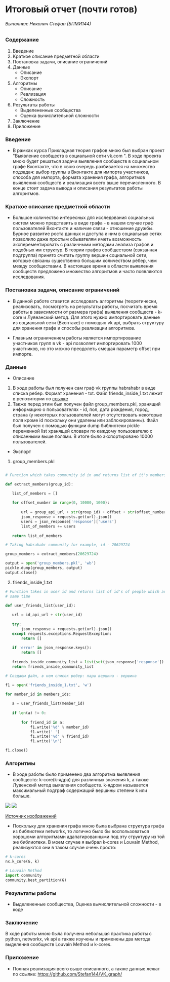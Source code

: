 # Итоговый отчет (почти готов)

###### Выполнил: Николич Стефан (БПМИ144)
 
 
### Содержание
 
1. Введение
2. Краткое описание предметной области
3. Постановка задачи, описание ограничений
5. Данные
    * Описание
    * Экспорт
6. Алгоритмы
    * Описание
    * Реализация
    * Сложность
7. Результаты работы
    * Выделененные сообщества
    * Оценка вычислительной сложности
8. Заключение 
9. Приложение

### Введение

* В рамках курса Прикладная теория графов мною был выбран проект "Выявление сообществ в социальной сети vk.com ". В ходе проекта мною будет решаться задачи выявления сообществ в социальном графе Вконтакте, что в свою очередь разбивается на множество подзадач: выбор группы в Вконтакте для импорта участников, способа для импорта, формата хранения графа, алгоритмов выявления сообществ и реализация всего выше перечисленного. В конце стоит задача вывода и описания результатов работы алгоритмов.


### Краткое описание предметной области
* Большое количество интересных для исследования социальных систем можно представить в виде
графа - в нашем случае граф пользователей Вконтакте и наличие связи - отношение дружбы. Бурное развитие роста данных и доступа к ним в социальных сетях позволило даже простым обывателям иметь возможность эксперементировать с различными методами анализа графов и подобных им структур. В теории графов сообществом (связанная подгруппа) принято считать группу вершин социальной сети, которые связаны существенно большим количеством рёбер, чем между сообществами. В настоящее время в области выявления сообществ предложено множество алгоритмов и часто появляются исследования. 

### Постановка задачи, описание ограничений
* В данной работе ставится исследовать алгоритмы (теоретически, реализовать, посмотреть на результаты работы, посчитать время работы в зависимости от размера графа) выявления сообществ - k-core и Лувеанский метод. Для этого нужно импортировать данные из социальной сети (Вконтаке) с помощью vk api, выбрать структуру для хранения графа и способы реализации алгоритмов.

* Главным ограничением работы является импортирование участников групп в vk - api позволяет импортировать 1000 участников, но это можно преодолеть смещая параметр offset при импорте. 



### Данные
* Описание
1. В ходе работы был получен сам граф vk группы habrahabr в виде списка ребер. Формат хранения - txt. Файл friends_inside_1.txt лежит в репозитории по [ссылке](https://github.com/Stefan144/VK_graph/blob/master/friends_inside_1.txt)
2. Также перед этим был получен файл group_members.pkl, хранящий информацию о пользователях - id, пол, дата рождения, город, страна (у некоторых пользователей могут отсутствовать некоторые поля кроме id поскольку они удалены или заблокированны). Файл был получен с помощью функции dump библиотеки pickle переменной list хранящей словари по каждому пользователю с описанными выше полями. В итоге было экспортировано 10000 пользователей.

* Экспорт
1. group_members.pkl
 ```python
 
 # Function which takes community id in and returns list of it's members. Every member got id, sex, city and etc.

def extract_members(group_id):

    list_of_members = []
    
    for offset_number in range(0, 10000, 1000):
        
        url = group_api_url + str(group_id) + offset + str(offset_number) + count + fields
        json_response = requests.get(url).json()
        users = json_response['response']['users']
        list_of_members += users
        
    return list_of_members

# Taking habrahabr community for example, id - 20629724

group_members = extract_members(20629724)

output = open('group_members.pkl', 'wb')
pickle.dump(group_members, output)
output.close()
```
2. friends_inside_1.txt
 ```python
# Function takes in user id and returns list of id's of people which are his friends and community members at the 
# same time

def user_friends_list(user_id):
    
    url = id_api_url + str(user_id)
    
    try:
        json_response = requests.get(url).json()
    except requests.exceptions.RequestException: 
        return []
    
    if 'error' in json_response.keys():
        return []
    
    friends_inside_community_list = list(set(json_response['response']).intersection(members_ids))
    return friends_inside_community_list
 
 # Создаем файл, в нем список ребер: пары вершина - вершина 

f1 = open('friends_inside_1.txt', 'w')

for member_id in members_ids:
    
    a = user_friends_list(member_id)
    
    if len(a) != 0:
        
        for friend_id in a:
            f1.write('%d' % member_id)
            f1.write(' ')
            f1.write('%d' % friend_id)
            f1.write('\n')

f1.close()
 
 ```


### Алгоритмы
* В ходе работы было применено два алгоритма выявления сообществ: k-core(k-ядра) для различных значения k, а также Лувенский метод выявления сообществ. k-ядром называется максимальный подграф содержащий вершины степени k или больше.

![](https://i.imgur.com/BJtYxQj.jpg?1)
![](https://i.imgur.com/7wUZ5wB.jpg?1)

[Источник изображений](http://www.dislab.org/GraphHPC-2016/slides/GraphHPC-2016_9_Klimov_Graphical-parallel-programming-on-the-example-of-detecting-communities-in-graphs_ru.pdf)
* Поскольку для хранения графа мною была выбрана структура графа из библиотеки networkx, то логично было бы воспользоваться хорошоми алгоритмами адапатированными под эту структуру из той же библиотеки. В моем случае я выбрал k-cores и Louvain Method, реализуются они в таком случае очень просто:

```python
# k-cores
nx.k_core(G, k)

# Louvain Method
import community
community.best_partition(G)
 ```
### Результаты работы
* Выделененные сообщества, Оценка вычислительной сложности - в коде

### Заключение
В ходе работы мною была получена небольшая практика работы с python, networkx, vk api а также изучены и применены два метода выделения сообществ Louvain Method и k-cores.

### Приложение
* Полная реализация всего выше описанного, а также данные лежат по ссылке:
https://github.com/Stefan144/VK_graph/

